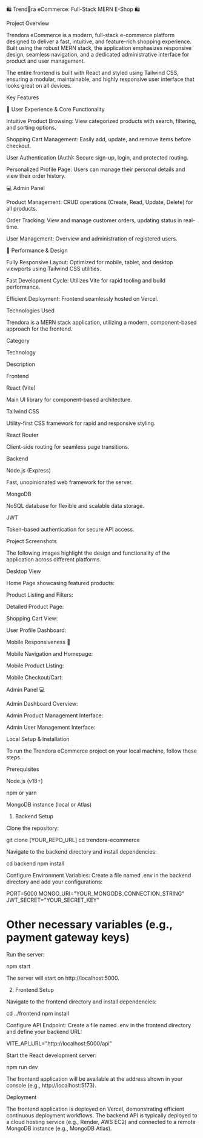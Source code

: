 🛍️ Trend🍊ra eCommerce: Full-Stack MERN E-Shop 🛍️

Project Overview

Trendora eCommerce is a modern, full-stack e-commerce platform designed to deliver a fast, intuitive, and feature-rich shopping experience. Built using the robust MERN stack, the application emphasizes responsive design, seamless navigation, and a dedicated administrative interface for product and user management.

The entire frontend is built with React and styled using Tailwind CSS, ensuring a modular, maintainable, and highly responsive user interface that looks great on all devices.

Key Features

🛒 User Experience & Core Functionality

Intuitive Product Browsing: View categorized products with search, filtering, and sorting options.

Shopping Cart Management: Easily add, update, and remove items before checkout.

User Authentication (Auth): Secure sign-up, login, and protected routing.

Personalized Profile Page: Users can manage their personal details and view their order history.

💻 Admin Panel

Product Management: CRUD operations (Create, Read, Update, Delete) for all products.

Order Tracking: View and manage customer orders, updating status in real-time.

User Management: Overview and administration of registered users.

📱 Performance & Design

Fully Responsive Layout: Optimized for mobile, tablet, and desktop viewports using Tailwind CSS utilities.

Fast Development Cycle: Utilizes Vite for rapid tooling and build performance.

Efficient Deployment: Frontend seamlessly hosted on Vercel.

Technologies Used

Trendora is a MERN stack application, utilizing a modern, component-based approach for the frontend.

Category

Technology

Description

Frontend

React (Vite)

Main UI library for component-based architecture.



Tailwind CSS

Utility-first CSS framework for rapid and responsive styling.



React Router

Client-side routing for seamless page transitions.

Backend

Node.js (Express)

Fast, unopinionated web framework for the server.



MongoDB

NoSQL database for flexible and scalable data storage.



JWT

Token-based authentication for secure API access.

Project Screenshots

The following images highlight the design and functionality of the application across different platforms.

Desktop View

Home Page showcasing featured products:

Product Listing and Filters:

Detailed Product Page:

Shopping Cart View:

User Profile Dashboard:

Mobile Responsiveness 📱

Mobile Navigation and Homepage:

Mobile Product Listing:

Mobile Checkout/Cart:

Admin Panel 💻

Admin Dashboard Overview:

Admin Product Management Interface:

Admin User Management Interface:

Local Setup & Installation

To run the Trendora eCommerce project on your local machine, follow these steps.

Prerequisites

Node.js (v18+)

npm or yarn

MongoDB instance (local or Atlas)

1. Backend Setup

Clone the repository:

git clone [YOUR_REPO_URL]
cd trendora-ecommerce


Navigate to the backend directory and install dependencies:

cd backend
npm install


Configure Environment Variables:
Create a file named .env in the backend directory and add your configurations:

PORT=5000
MONGO_URI="YOUR_MONGODB_CONNECTION_STRING"
JWT_SECRET="YOUR_SECRET_KEY"
# Other necessary variables (e.g., payment gateway keys)


Run the server:

npm start


The server will start on http://localhost:5000.

2. Frontend Setup

Navigate to the frontend directory and install dependencies:

cd ../frontend
npm install


Configure API Endpoint:
Create a file named .env in the frontend directory and define your backend URL:

VITE_API_URL="http://localhost:5000/api"


Start the React development server:

npm run dev


The frontend application will be available at the address shown in your console (e.g., http://localhost:5173).

Deployment

The frontend application is deployed on Vercel, demonstrating efficient continuous deployment workflows. The backend API is typically deployed to a cloud hosting service (e.g., Render, AWS EC2) and connected to a remote MongoDB instance (e.g., MongoDB Atlas).
